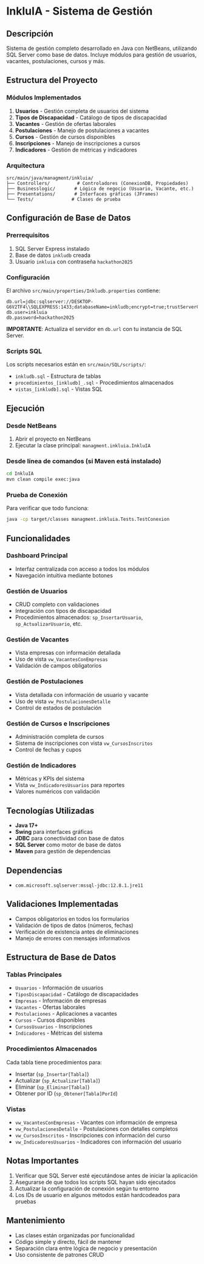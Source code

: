 # InkluIA - Sistema de Gestión

## Descripción
Sistema de gestión completo desarrollado en Java con NetBeans, utilizando SQL Server como base de datos. Incluye módulos para gestión de usuarios, vacantes, postulaciones, cursos y más.

## Estructura del Proyecto

### Módulos Implementados
1. **Usuarios** - Gestión completa de usuarios del sistema
2. **Tipos de Discapacidad** - Catálogo de tipos de discapacidad
3. **Vacantes** - Gestión de ofertas laborales
4. **Postulaciones** - Manejo de postulaciones a vacantes
5. **Cursos** - Gestión de cursos disponibles
6. **Inscripciones** - Manejo de inscripciones a cursos
7. **Indicadores** - Gestión de métricas y indicadores

### Arquitectura
```
src/main/java/managment/inkluia/
├── Controllers/          # Controladores (ConexionDB, Propiedades)
├── Businesslogic/       # Lógica de negocio (Usuario, Vacante, etc.)
├── Presentations/       # Interfaces gráficas (JFrames)
└── Tests/              # Clases de prueba
```

## Configuración de Base de Datos

### Prerrequisitos
1. SQL Server Express instalado
2. Base de datos `inkludb` creada
3. Usuario `inkluia` con contraseña `hackathon2025`

### Configuración
El archivo `src/main/properties/Inkludb.properties` contiene:
```properties
db.url=jdbc:sqlserver://DESKTOP-G6V2TF4\\SQLEXPRESS:1433;databaseName=inkludb;encrypt=true;trustServerCertificate=true;
db.user=inkluia
db.password=hackathon2025
```

**IMPORTANTE**: Actualiza el servidor en `db.url` con tu instancia de SQL Server.

### Scripts SQL
Los scripts necesarios están en `src/main/SQL/scripts/`:
- `inkludb.sql` - Estructura de tablas
- `procedimientos_[inkludb]_.sql` - Procedimientos almacenados
- `vistas_[inkludb].sql` - Vistas SQL

## Ejecución

### Desde NetBeans
1. Abrir el proyecto en NetBeans
2. Ejecutar la clase principal: `managment.inkluia.InkluIA`

### Desde línea de comandos (si Maven está instalado)
```bash
cd InkluIA
mvn clean compile exec:java
```

### Prueba de Conexión
Para verificar que todo funciona:
```bash
java -cp target/classes managment.inkluia.Tests.TestConexion
```

## Funcionalidades

### Dashboard Principal
- Interfaz centralizada con acceso a todos los módulos
- Navegación intuitiva mediante botones

### Gestión de Usuarios
- CRUD completo con validaciones
- Integración con tipos de discapacidad
- Procedimientos almacenados: `sp_InsertarUsuario`, `sp_ActualizarUsuario`, etc.

### Gestión de Vacantes
- Vista empresas con información detallada
- Uso de vista `vw_VacantesConEmpresas`
- Validación de campos obligatorios

### Gestión de Postulaciones
- Vista detallada con información de usuario y vacante
- Uso de vista `vw_PostulacionesDetalle`
- Control de estados de postulación

### Gestión de Cursos e Inscripciones
- Administración completa de cursos
- Sistema de inscripciones con vista `vw_CursosInscritos`
- Control de fechas y cupos

### Gestión de Indicadores
- Métricas y KPIs del sistema
- Vista `vw_IndicadoresUsuarios` para reportes
- Valores numéricos con validación

## Tecnologías Utilizadas
- **Java 17+**
- **Swing** para interfaces gráficas
- **JDBC** para conectividad con base de datos
- **SQL Server** como motor de base de datos
- **Maven** para gestión de dependencias

## Dependencias
- `com.microsoft.sqlserver:mssql-jdbc:12.8.1.jre11`

## Validaciones Implementadas
- Campos obligatorios en todos los formularios
- Validación de tipos de datos (números, fechas)
- Verificación de existencia antes de eliminaciones
- Manejo de errores con mensajes informativos

## Estructura de Base de Datos

### Tablas Principales
- `Usuarios` - Información de usuarios
- `TiposDiscapacidad` - Catálogo de discapacidades  
- `Empresas` - Información de empresas
- `Vacantes` - Ofertas laborales
- `Postulaciones` - Aplicaciones a vacantes
- `Cursos` - Cursos disponibles
- `CursosUsuarios` - Inscripciones
- `Indicadores` - Métricas del sistema

### Procedimientos Almacenados
Cada tabla tiene procedimientos para:
- Insertar (`sp_Insertar[Tabla]`)
- Actualizar (`sp_Actualizar[Tabla]`)
- Eliminar (`sp_Eliminar[Tabla]`)
- Obtener por ID (`sp_Obtener[Tabla]PorId`)

### Vistas
- `vw_VacantesConEmpresas` - Vacantes con información de empresa
- `vw_PostulacionesDetalle` - Postulaciones con detalles completos
- `vw_CursosInscritos` - Inscripciones con información del curso
- `vw_IndicadoresUsuarios` - Indicadores con información del usuario

## Notas Importantes
1. Verificar que SQL Server esté ejecutándose antes de iniciar la aplicación
2. Asegurarse de que todos los scripts SQL hayan sido ejecutados
3. Actualizar la configuración de conexión según tu entorno
4. Los IDs de usuario en algunos métodos están hardcodeados para pruebas

## Mantenimiento
- Las clases están organizadas por funcionalidad
- Código simple y directo, fácil de mantener
- Separación clara entre lógica de negocio y presentación
- Uso consistente de patrones CRUD

